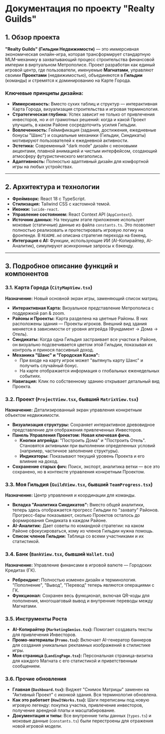 # Документация по проекту "Realty Guilds"

## 1. Обзор проекта

**"Realty Guilds" (Гильдии Недвижимости)** — это иммерсивная экономическая онлайн-игра, которая трансформирует стандартную MLM-механику в захватывающий процесс строительства финансовой империи в виртуальном Метрополисе. Проект разработан как единый игровой центр, где пользователи, именуемые **Магнатами**, управляют своими **Проектами** (недвижимостью), объединяются в **Гильдии** (команды) и стремятся к доминированию на Карте Города.

### Ключевые принципы дизайна:
- **Иммерсивность:** Вместо сухих таблиц и структур — интерактивная Карта Города, визуализация строительства и игровая терминология.
- **Стратегическая глубина:** Успех зависит не только от привлечения инвесторов, но и от грамотных решений: когда и какой Проект улучшить, в каком Районе сосредоточить усилия Гильдии.
- **Вовлеченность:** Геймификация (задания, достижения, ежедневные бонусы "Шанс") и социальные механики (Гильдии, Синдикаты) мотивируют пользователей к ежедневной активности.
- **Эстетика:** Современный "dark mode" дизайн с неоновыми акцентами, плавной анимацией и чистым интерфейсом, создающий атмосферу футуристического мегаполиса.
- **Адаптивность:** Полностью адаптивный дизайн для комфортной игры на любых устройствах.

---

## 2. Архитектура и технологии

- **Фреймворк:** React 18 с TypeScript.
- **Стилизация:** Tailwind CSS с кастомной темой.
- **Иконки:** `lucide-react`.
- **Управление состоянием:** React Context API (`AppContext`).
- **Источник данных:** На текущем этапе приложение использует моковые (статичные) данные из файла `constants.ts`. Это позволяет полностью реализовать и протестировать игровую логику на фронтенде. В `README.md` описана стратегия перехода на бэкенд.
- **Интеграция с AI:** Функции, использующие ИИ (AI-Копирайтер, AI-Аналитик), симулируют асинхронные запросы к бэкенду.

---

## 3. Подробное описание функций и компонентов

### 3.1. Карта Города (`CityMapView.tsx`)
**Назначение:** Новый основной экран игры, заменяющий список матриц.
- **Интерактивная Карта:** Визуальное представление Метрополиса с поддержкой pan & zoom.
- **Районы и Проекты:** Карта разделена на цветные Районы. В них расположены здания — Проекты игроков. Внешний вид здания меняется в зависимости от уровня апгрейда (Фундамент -> Дома -> Отель).
- **Синдикаты:** Когда одна Гильдия застраивает все участки в Районе, он визуально подсвечивается цветом этой Гильдии, показывая их контроль и принося пассивный доход.
- **Механика "Шанс" и "Городская Казна":**
  - При входе на карту игрок может "вытянуть карту Шанс" и получить случайный бонус.
  - На карте отображается информация о глобальных еженедельных событиях.
- **Навигация:** Клик по собственному зданию открывает детальный вид Проекта.

### 3.2. Проект (`ProjectView.tsx`, бывший `MatrixView.tsx`)
**Назначение:** Детализированный экран управления конкретным объектом недвижимости.
- **Визуализация структуры:** Сохраняет интерактивное древовидное представление для отображения привлеченных Инвесторов.
- **Панель Управления Проектом:** **Новая ключевая фича.**
  - **Кнопки апгрейда:** "Построить Дома" и "Построить Отель". Становятся активными при выполнении определенных условий (например, частичное заполнение структуры).
  - **Индикаторы:** Показывают текущий уровень Проекта и его влияние на доход.
- **Сохранение старых фич:** Поиск, экспорт, аналитика ветки — все это сохранено, но в контексте управления конкретным Проектом.

### 3.3. Моя Гильдия (`GuildView.tsx`, бывший `TeamProgress.tsx`)
**Назначение:** Центр управления и координации для команды.
- **Вкладка "Аналитика Синдикатов":** Вместо общей аналитики, теперь здесь отображается прогресс Гильдии по "захвату" Районов. Прогресс-бары показывают, сколько Проектов осталось до формирования Синдиката в каждом Районе.
- **AI-Аналитик:** Дает советы по командной стратегии: на каком Районе сфокусироваться, кому из членов Гильдии нужна помощь.
- **Список членов Гильдии:** Таблица со всеми участниками и их статистикой.

### 3.4. Банк (`BankView.tsx`, бывший `Wallet.tsx`)
**Назначение:** Управление финансами в игровой валюте — Городских Кредитах (ГК).
- **Ребрендинг:** Полностью изменен дизайн и терминология. "Пополнение", "Вывод", "Перевод" теперь являются операциями с ГК.
- **Функционал:** Сохранен весь функционал, включая QR-коды для пополнения, многошаговый вывод и внутренние переводы между Магнатами.

### 3.5. Инструменты Роста
- **AI-Копирайтер (`MarketingGenius.tsx`):** Помогает создавать тексты для привлечения Инвесторов.
- **Промо-материалы (`Promo.tsx`):** Включает AI-генератор баннеров для создания уникальных рекламных изображений в стилистике игры.
- **Моя страница (`LandingPage.tsx`):** Персональная страница-визитка для каждого Магната с его статистикой и приветственным сообщением.

### 3.6. Прочие обновления
- **Главная (`Dashboard.tsx`):** Виджет "Снимок Матрицы" заменен на "Активный Проект" с иконкой здания. Вся терминология обновлена.
- **Как это работает (`HowItWorks.tsx`):** Шаги переписаны под новую игровую легенду: покупка участка, привлечение инвесторов, получение арендной платы и масштабирование.
- **Документация и типы:** Все внутренние типы данных (`types.ts`) и моковые данные (`constants.ts`) были перестроены для отражения новой игровой модели.
